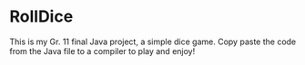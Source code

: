 # RollDice
This is my Gr. 11 final Java project, a simple dice game. Copy paste the code from the Java file to a compiler to play and enjoy!

